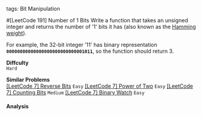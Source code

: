 tags: Bit Manipulation

#[LeetCode 191] Number of 1 Bits
Write a function that takes an unsigned integer and returns the number of ’1' bits it has 
(also known as the [Hamming weight](http://en.wikipedia.org/wiki/Hamming_weight)).

For example, the 32-bit integer ’11' has binary representation **`00000000000000000000000000001011`**, so the function should return 3.

**Diffculty**  
`Hard`

**Similar Problems**  
[[LeetCode 7] Reverse Bits]() `Easy`
[[LeetCode 7] Power of Two]() `Easy`
[[LeetCode 7] Counting Bits]() `Medium`
[[LeetCode 7] Binary Watch]() `Easy`


#### Analysis